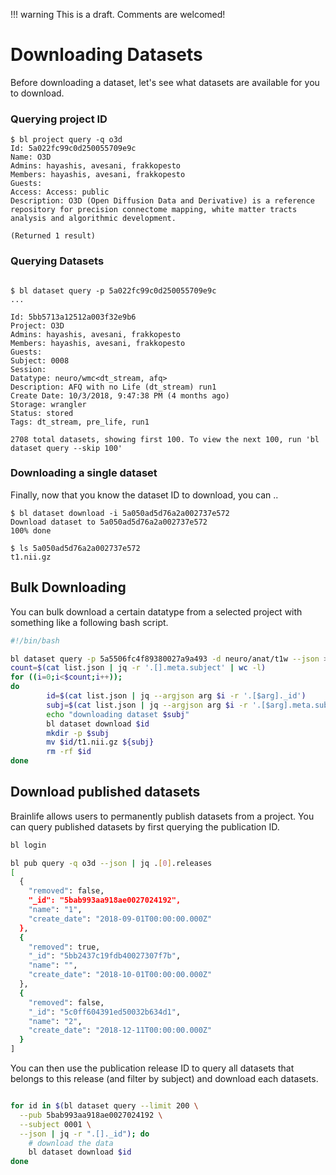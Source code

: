 !!! warning
    This is a draft. Comments are welcomed!

# Downloading Datasets

Before downloading a dataset, let's see what datasets are available for you to download.

### Querying project ID

```
$ bl project query -q o3d
Id: 5a022fc99c0d250055709e9c
Name: O3D
Admins: hayashis, avesani, frakkopesto
Members: hayashis, avesani, frakkopesto
Guests: 
Access: Access: public
Description: O3D (Open Diffusion Data and Derivative) is a reference repository for precision connectome mapping, white matter tracts analysis and algorithmic development.

(Returned 1 result)

```

### Querying Datasets

```

$ bl dataset query -p 5a022fc99c0d250055709e9c
...

Id: 5bb5713a12512a003f32e9b6
Project: O3D
Admins: hayashis, avesani, frakkopesto
Members: hayashis, avesani, frakkopesto
Guests: 
Subject: 0008
Session: 
Datatype: neuro/wmc<dt_stream, afq>
Description: AFQ with no Life (dt_stream) run1
Create Date: 10/3/2018, 9:47:38 PM (4 months ago)
Storage: wrangler
Status: stored
Tags: dt_stream, pre_life, run1

2708 total datasets, showing first 100. To view the next 100, run 'bl dataset query --skip 100'
```

### Downloading a single dataset

Finally, now that you know the dataset ID to download, you can ..

```
$ bl dataset download -i 5a050ad5d76a2a002737e572
Download dataset to 5a050ad5d76a2a002737e572
100% done

$ ls 5a050ad5d76a2a002737e572
t1.nii.gz

```

## Bulk Downloading

You can bulk download a certain datatype from a selected project with something like a following bash script.

```bash
#!/bin/bash

bl dataset query -p 5a5506fc4f89380027a9a493 -d neuro/anat/t1w --json > list.json
count=$(cat list.json | jq -r '.[].meta.subject' | wc -l)
for ((i=0;i<$count;i++));
do
        id=$(cat list.json | jq --argjson arg $i -r '.[$arg]._id')
        subj=$(cat list.json | jq --argjson arg $i -r '.[$arg].meta.subject')
        echo "downloading dataset $subj"
        bl dataset download $id
        mkdir -p $subj
        mv $id/t1.nii.gz ${subj}
        rm -rf $id
done
```

## Download published datasets

Brainlife allows users to permanently publish datasets from a project. You can query published datasets by first querying the publication ID.

```bash
bl login

bl pub query -q o3d --json | jq .[0].releases
[
  {
    "removed": false,
    "_id": "5bab993aa918ae0027024192",
    "name": "1",
    "create_date": "2018-09-01T00:00:00.000Z"
  },
  {
    "removed": true,
    "_id": "5bb2437c19fdb40027307f7b",
    "name": "",
    "create_date": "2018-10-01T00:00:00.000Z"
  },
  {
    "removed": false,
    "_id": "5c0ff604391ed50032b634d1",
    "name": "2",
    "create_date": "2018-12-11T00:00:00.000Z"
  }
]

```

You can then use the publication release ID to query all datasets that belongs to this release (and filter by subject) and download each datasets.


```bash

for id in $(bl dataset query --limit 200 \
  --pub 5bab993aa918ae0027024192 \
  --subject 0001 \
  --json | jq -r ".[]._id"); do
	# download the data
	bl dataset download $id
done
```

